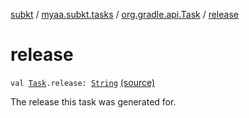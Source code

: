 [subkt](../../index.md) / [myaa.subkt.tasks](../index.md) / [org.gradle.api.Task](index.md) / [release](./release.md)

# release

`val `[`Task`](https://docs.gradle.org/current/javadoc/org/gradle/api/Task.html)`.release: `[`String`](https://kotlinlang.org/api/latest/jvm/stdlib/kotlin/-string/index.html) [(source)](https://github.com/Myaamori/SubKt/blob/0.1.7/src/main/kotlin/myaa/subkt/tasks/tasks.kt#L385)

The release this task was generated for.

